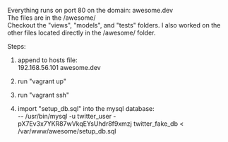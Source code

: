 Everything runs on port 80 on the domain: awesome.dev<br>
The files are in the /awesome/<br>
Checkout the "views", "models", and "tests" folders.  I also worked on the other files located directly in the /awesome/ folder.

Steps:

1.  append to hosts file:<br>
     192.168.56.101      awesome.dev
2. run "vagrant up"

3. run "vagrant ssh"

4. import "setup_db.sql" into the mysql database:<br>
     -- /usr/bin/mysql -u twitter_user -pX7Ev3x7YKR87wVkqEYsUhdr8f9xmzj twitter_fake_db < /var/www/awesome/setup_db.sql

